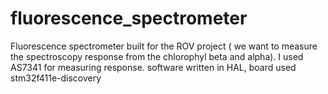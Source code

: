 # fluorescence_spectrometer
Fluorescence spectrometer built for the ROV project ( we want to measure the spectroscopy response from the chlorophyl beta and alpha).  I used AS7341 for measuring response. software written in HAL, board used stm32f411e-discovery
